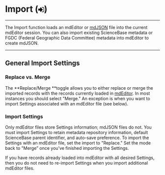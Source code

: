 # Import \(![](/assets/symbol_sign-in_16.png)\)

---

The Import function loads an mdEditor or [mdJSON](https://github.com/adiwg/mdJson-schemas/blob/master/test/draft-04.json) file into the current mdEditor session. You can also import existing ScienceBase metadata or FGDC \(Federal Geographic Data Committee\) metadata into mdEditor to create mdJSON.

---

## General Import Settings

### Replace vs. Merge

The **Replace/Merge **toggle allows you to either replace or merge the imported records with the records currently loaded in [mdEditor](https://cookmt.gitbooks.io/mdeditor-for-lccs/content/GLOSSARY.html#mdeditor). In most instances you should select "Merge." An exception is when you want to import Settings associated with an mdEditor file \(see below\).

### Import Settings

Only mdEditor files store Settings information; mdJSON files do not. You must import Settings to retain metadata repository information, default ScienceBase parent identifier, and auto-save preference.  To import the Settings with an mdEditor file, set the import to "Replace." Set the mode back to "Merge” once you’ve finished importing the Settings.

If you have records already loaded into mdEditor with all desired Settings, then you do not need to re-import Settings when you import additional mdEditor files.

